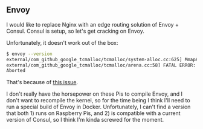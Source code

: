 ## Envoy

I would like to replace Nginx with an edge routing solution of Envoy + Consul. Consul is setup, so let's get cracking on Envoy.

Unfortunately, it doesn't work out of the box:

```bash
$ envoy --version
external/com_github_google_tcmalloc/tcmalloc/system-alloc.cc:625] MmapAligned() failed - unable to allocate with tag (hint, size, alignment) - is something limiting address placement? 0x17f840000000 1073741824 1073741824 @ 0x5560994c54 0x5560990f40 0x5560990830 0x5560971b6c 0x556098de00 0x556098dbd0 0x5560966e60 0x55608964ec 0x556089314c 0x556095e340 0x7fa24a77fc
external/com_github_google_tcmalloc/tcmalloc/arena.cc:58] FATAL ERROR: Out of memory trying to allocate internal tcmalloc data (bytes, object-size); is something preventing mmap from succeeding (sandbox, VSS limitations)? 131072 632 @ 0x5560994fb8 0x5560971bfc 0x556098de00 0x556098dbd0 0x5560966e60 0x55608964ec 0x556089314c 0x556095e340 0x7fa24a77fc
Aborted
```

That's because of [this issue](https://github.com/envoyproxy/envoy/issues/23339).

I don't really have the horsepower on these Pis to compile Envoy, and I don't want to recompile the kernel, so for the time being I think I'll need to run a special build of Envoy in Docker. Unfortunately, I can't find a version that both 1) runs on Raspberry Pis, and 2) is compatible with a current version of Consul, so I think I'm kinda screwed for the moment.
